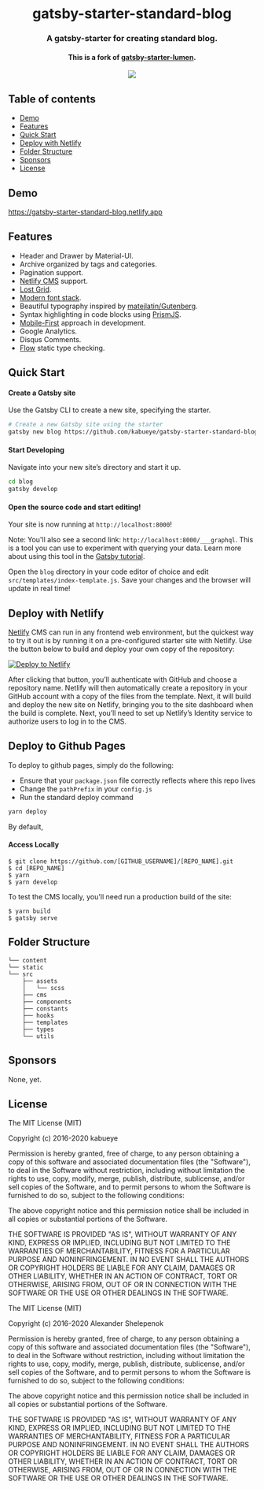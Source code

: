 <h1 align="center">
    gatsby-starter-standard-blog
</h1>

<h3 align="center">
  A gatsby-starter for creating standard blog.
</h3>

<h4 align="center">
  This is a fork of <a href="https://github.com/alxshelepenok/gatsby-starter-lumen">gatsby-starter-lumen</a>.
</h4>

<p align="center">
    <a target="_blank" href="https://app.circleci.com/pipelines/github/kabueye/gatsby-starter-standard-blog"><img src="https://circleci.com/gh/kabueye/gatsby-starter-standard-blog.svg?style=svg"></a> 
</p>

## Table of contents
+ [Demo](https://github.com/kabueye/gatsby-starter-standard-blog#demo)
+ [Features](https://github.com/kabueye/gatsby-starter-standard-blog#features)
+ [Quick Start](https://github.com/kabueye/gatsby-starter-standard-blog#quick-start)
+ [Deploy with Netlify](https://github.com/kabueye/gatsby-starter-standard-blog#deploy-with-netlify)
+ [Folder Structure](https://github.com/kabueye/gatsby-starter-standard-blog#folder-structure)
+ [Sponsors](https://github.com/kabueye/gatsby-starter-standard-blog#sponsors)
+ [License](https://github.com/kabueye/gatsby-starter-standard-blog#license)

<!-- + [Contributors](https://github.com/kabueye/gatsby-starter-standard-blog#contributors) -->
<!-- + [Web Performance Tests](https://github.com/kabueye/gatsby-starter-standard-blog#web-performance-tests) -->

## Demo
<a target="_blank" href="https://gatsby-starter-standard-blog.netlify.app">https://gatsby-starter-standard-blog.netlify.app</a>

## Features
+ Header and Drawer by Material-UI.
+ Archive organized by tags and categories.
+ Pagination support.
+ [Netlify CMS](https://www.netlifycms.org) support.
+ [Lost Grid](http://lostgrid.org).
+ [Modern font stack](https://bitsofco.de/the-new-system-font-stack).
+ Beautiful typography inspired by [matejlatin/Gutenberg](https://github.com/matejlatin/Gutenberg).
+ Syntax highlighting in code blocks using [PrismJS](http://prismjs.com).
+ [Mobile-First](https://medium.com/@mrmrs_/mobile-first-css-48bc4cc3f60f) approach in development.
+ Google Analytics.
+ Disqus Comments.
+ [Flow](https://flow.org/) static type checking.

<!-- ## Web Performance Tests -->
<!-- + Lighthouse Report - [WebPageTest](https://www.webpagetest.org/result/190510_FE_3f2b13d0beed320f477467d433f56f43/) -->
<!-- + Visual Comparison - [WebPageTest](https://www.webpagetest.org/video/compare.php?tests=190510_KZ_1228c343ccf04148619a5d0b89a41f71,190510_RE_b3bfad442f32c690a9f420fe46025b8d,190510_RS_3b5f0bff2d95161351dc6934cadbf1cf,190510_SC_5c458c451941f81b12911ccf4171a817,190510_63_52d5edd8743773815fbacb2e9c66d228,190510_AS_741b29f5af5a6e54980d82826d7bb5bb) -->

## Quick Start

#### Create a Gatsby site

Use the Gatsby CLI to create a new site, specifying the starter.

```sh
# Create a new Gatsby site using the starter
gatsby new blog https://github.com/kabueye/gatsby-starter-standard-blog
```

#### Start Developing

Navigate into your new site’s directory and start it up.

```sh
cd blog
gatsby develop
```

#### Open the source code and start editing!

Your site is now running at `http://localhost:8000`!

Note: You'll also see a second link: `http://localhost:8000/___graphql`. This is a tool you can use to experiment with querying your data. Learn more about using this tool in the [Gatsby tutorial](https://www.gatsbyjs.org/tutorial/part-five/#introducing-graphiql).

Open the `blog` directory in your code editor of choice and edit `src/templates/index-template.js`. Save your changes and the browser will update in real time!

## Deploy with Netlify

[Netlify](https://netlify.com) CMS can run in any frontend web environment, but the quickest way to try it out is by running it on a pre-configured starter site with Netlify. Use the button below to build and deploy your own copy of the repository:

<a href="https://app.netlify.com/start/deploy?repository=https://github.com/kabueye/gatsby-starter-standard-blog" target="_blank"><img src="https://www.netlify.com/img/deploy/button.svg" alt="Deploy to Netlify"></a>

After clicking that button, you’ll authenticate with GitHub and choose a repository name. Netlify will then automatically create a repository in your GitHub account with a copy of the files from the template. Next, it will build and deploy the new site on Netlify, bringing you to the site dashboard when the build is complete. Next, you’ll need to set up Netlify’s Identity service to authorize users to log in to the CMS.

## Deploy to Github Pages

To deploy to github pages, simply do the following:

- Ensure that your `package.json` file correctly reflects where this repo lives
- Change the `pathPrefix` in your `config.js`
- Run the standard deploy command

```sh
yarn deploy
```

By default, 


#### Access Locally
```
$ git clone https://github.com/[GITHUB_USERNAME]/[REPO_NAME].git
$ cd [REPO_NAME]
$ yarn
$ yarn develop
```
To test the CMS locally, you'll need run a production build of the site:
```
$ yarn build
$ gatsby serve
```

## Folder Structure

```
└── content
└── static
└── src
    ├── assets
    │   └── scss
    ├── cms
    ├── components
    ├── constants
    ├── hooks
    ├── templates
    ├── types
    └── utils

```

## Sponsors

None, yet.

## License
The MIT License (MIT)

Copyright (c) 2016-2020 kabueye

Permission is hereby granted, free of charge, to any person obtaining a copy
of this software and associated documentation files (the "Software"), to deal
in the Software without restriction, including without limitation the rights
to use, copy, modify, merge, publish, distribute, sublicense, and/or sell
copies of the Software, and to permit persons to whom the Software is
furnished to do so, subject to the following conditions:

The above copyright notice and this permission notice shall be included in all
copies or substantial portions of the Software.

THE SOFTWARE IS PROVIDED "AS IS", WITHOUT WARRANTY OF ANY KIND, EXPRESS OR
IMPLIED, INCLUDING BUT NOT LIMITED TO THE WARRANTIES OF MERCHANTABILITY,
FITNESS FOR A PARTICULAR PURPOSE AND NONINFRINGEMENT. IN NO EVENT SHALL THE
AUTHORS OR COPYRIGHT HOLDERS BE LIABLE FOR ANY CLAIM, DAMAGES OR OTHER
LIABILITY, WHETHER IN AN ACTION OF CONTRACT, TORT OR OTHERWISE, ARISING FROM,
OUT OF OR IN CONNECTION WITH THE SOFTWARE OR THE USE OR OTHER DEALINGS IN THE
SOFTWARE.


The MIT License (MIT)

Copyright (c) 2016-2020 Alexander Shelepenok

Permission is hereby granted, free of charge, to any person obtaining a copy
of this software and associated documentation files (the "Software"), to deal
in the Software without restriction, including without limitation the rights
to use, copy, modify, merge, publish, distribute, sublicense, and/or sell
copies of the Software, and to permit persons to whom the Software is
furnished to do so, subject to the following conditions:

The above copyright notice and this permission notice shall be included in all
copies or substantial portions of the Software.

THE SOFTWARE IS PROVIDED "AS IS", WITHOUT WARRANTY OF ANY KIND, EXPRESS OR
IMPLIED, INCLUDING BUT NOT LIMITED TO THE WARRANTIES OF MERCHANTABILITY,
FITNESS FOR A PARTICULAR PURPOSE AND NONINFRINGEMENT. IN NO EVENT SHALL THE
AUTHORS OR COPYRIGHT HOLDERS BE LIABLE FOR ANY CLAIM, DAMAGES OR OTHER
LIABILITY, WHETHER IN AN ACTION OF CONTRACT, TORT OR OTHERWISE, ARISING FROM,
OUT OF OR IN CONNECTION WITH THE SOFTWARE OR THE USE OR OTHER DEALINGS IN THE
SOFTWARE.
